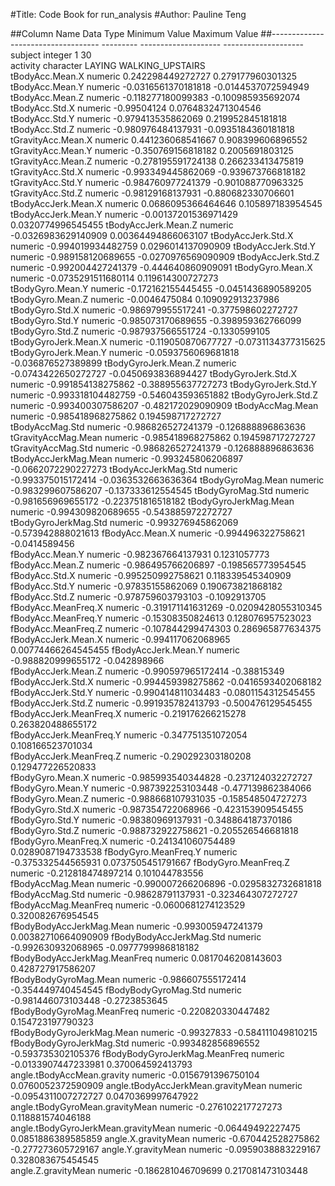 #Title: Code Book for run_analysis
#Author: Pauline Teng

##Column Name                         Data Type Minimum Value        Maximum Value
##----------------------------------- --------- -------------------- --------------------
subject                             integer   1                    30                 
activity                            character LAYING               WALKING_UPSTAIRS   
tBodyAcc.Mean.X                     numeric   0.242298449272727    0.279177960301325  
tBodyAcc.Mean.Y                     numeric   -0.0316561370181818  -0.0144537072594949
tBodyAcc.Mean.Z                     numeric   -0.118277180099383   -0.100985935692074 
tBodyAcc.Std.X                      numeric   -0.99504124          0.0764832471304546 
tBodyAcc.Std.Y                      numeric   -0.979413535862069   0.219952845181818  
tBodyAcc.Std.Z                      numeric   -0.980976484137931   -0.0935184360181818
tGravityAcc.Mean.X                  numeric   0.441236068541667    0.908399606896552  
tGravityAcc.Mean.Y                  numeric   -0.350769156818182   0.2005691803125    
tGravityAcc.Mean.Z                  numeric   -0.278195591724138   0.266233413475819  
tGravityAcc.Std.X                   numeric   -0.993349445862069   -0.939673766818182 
tGravityAcc.Std.Y                   numeric   -0.984760977241379   -0.901088770963325 
tGravityAcc.Std.Z                   numeric   -0.98129168137931    -0.880682330706601 
tBodyAccJerk.Mean.X                 numeric   0.0686095366464646   0.105897183954545  
tBodyAccJerk.Mean.Y                 numeric   -0.00137201536971429 0.0320774996545455 
tBodyAccJerk.Mean.Z                 numeric   -0.0326983629140909  0.00364494866063107
tBodyAccJerk.Std.X                  numeric   -0.994019934482759   0.0296014137090909 
tBodyAccJerk.Std.Y                  numeric   -0.989158120689655   -0.0270976569090909
tBodyAccJerk.Std.Z                  numeric   -0.992004427241379   -0.444640860909091 
tBodyGyro.Mean.X                    numeric   -0.0735291511680114  0.119614300727273  
tBodyGyro.Mean.Y                    numeric   -0.172162155445455   -0.0451436890589205
tBodyGyro.Mean.Z                    numeric   -0.0046475084        0.109092913237986  
tBodyGyro.Std.X                     numeric   -0.986979955517241   -0.377598602272727 
tBodyGyro.Std.Y                     numeric   -0.985073170689655   -0.398959362766099 
tBodyGyro.Std.Z                     numeric   -0.987937566551724   -0.1330599105      
tBodyGyroJerk.Mean.X                numeric   -0.119050870677727   -0.0731134377315625
tBodyGyroJerk.Mean.Y                numeric   -0.0593756069681818  -0.036876527389899 
tBodyGyroJerk.Mean.Z                numeric   -0.0743422650272727  -0.0450693836894427
tBodyGyroJerk.Std.X                 numeric   -0.991854138275862   -0.388955637727273 
tBodyGyroJerk.Std.Y                 numeric   -0.993318104482759   -0.546043593651882 
tBodyGyroJerk.Std.Z                 numeric   -0.993400307586207   -0.482172029090909 
tBodyAccMag.Mean                    numeric   -0.985418968275862   0.194598717272727  
tBodyAccMag.Std                     numeric   -0.986826527241379   -0.126888896863636 
tGravityAccMag.Mean                 numeric   -0.985418968275862   0.194598717272727  
tGravityAccMag.Std                  numeric   -0.986826527241379   -0.126888896863636 
tBodyAccJerkMag.Mean                numeric   -0.993245806206897   -0.0662072290227273
tBodyAccJerkMag.Std                 numeric   -0.993375015172414   -0.0363532663636364
tBodyGyroMag.Mean                   numeric   -0.983299607586207   -0.137333612554545 
tBodyGyroMag.Std                    numeric   -0.981656969655172   -0.223751816518182 
tBodyGyroJerkMag.Mean               numeric   -0.994309820689655   -0.543885972272727 
tBodyGyroJerkMag.Std                numeric   -0.993276945862069   -0.573942888021613 
fBodyAcc.Mean.X                     numeric   -0.994496322758621   -0.0414589456      
fBodyAcc.Mean.Y                     numeric   -0.982367664137931   0.1231057773       
fBodyAcc.Mean.Z                     numeric   -0.986495766206897   -0.198565773954545 
fBodyAcc.Std.X                      numeric   -0.995250992758621   0.118339545340909  
fBodyAcc.Std.Y                      numeric   -0.97835155862069    0.190673821868182  
fBodyAcc.Std.Z                      numeric   -0.978759603793103   -0.1092913705      
fBodyAcc.MeanFreq.X                 numeric   -0.319171141631269   -0.0209428055310345
fBodyAcc.MeanFreq.Y                 numeric   -0.15308350824613    0.128076957523023  
fBodyAcc.MeanFreq.Z                 numeric   -0.107844299474303   0.286965877634375  
fBodyAccJerk.Mean.X                 numeric   -0.994117062068965   0.00774466264545455
fBodyAccJerk.Mean.Y                 numeric   -0.988820999655172   -0.042898966       
fBodyAccJerk.Mean.Z                 numeric   -0.990597965172414   -0.38815349        
fBodyAccJerk.Std.X                  numeric   -0.994459398275862   -0.0416593402068182
fBodyAccJerk.Std.Y                  numeric   -0.990414811034483   -0.0801154312545455
fBodyAccJerk.Std.Z                  numeric   -0.991935782413793   -0.500476129545455 
fBodyAccJerk.MeanFreq.X             numeric   -0.219176266215278   0.263820488655172  
fBodyAccJerk.MeanFreq.Y             numeric   -0.347751351072054   0.108166523701034  
fBodyAccJerk.MeanFreq.Z             numeric   -0.290292303180208   0.129477226520833  
fBodyGyro.Mean.X                    numeric   -0.985993540344828   -0.237124032272727 
fBodyGyro.Mean.Y                    numeric   -0.987392253103448   -0.477139862384066 
fBodyGyro.Mean.Z                    numeric   -0.988668107931035   -0.158548504727273 
fBodyGyro.Std.X                     numeric   -0.987354722068966   -0.423153909545455 
fBodyGyro.Std.Y                     numeric   -0.98380969137931    -0.348864187370186 
fBodyGyro.Std.Z                     numeric   -0.988732922758621   -0.205526546681818 
fBodyGyro.MeanFreq.X                numeric   -0.241341060754489   0.0289087194733538 
fBodyGyro.MeanFreq.Y                numeric   -0.375332544565931   0.0737505451791667 
fBodyGyro.MeanFreq.Z                numeric   -0.212818474897214   0.101044783556     
fBodyAccMag.Mean                    numeric   -0.990007266206896   -0.0295832732681818
fBodyAccMag.Std                     numeric   -0.98628791137931    -0.323464307272727 
fBodyAccMag.MeanFreq                numeric   -0.0600681274123529  0.320082676954545  
fBodyBodyAccJerkMag.Mean            numeric   -0.993005947241379   0.00382710664090909
fBodyBodyAccJerkMag.Std             numeric   -0.992630932068965   -0.0977799986818182
fBodyBodyAccJerkMag.MeanFreq        numeric   0.0817046208143603   0.428727917586207  
fBodyBodyGyroMag.Mean               numeric   -0.986607555172414   -0.354449740454545 
fBodyBodyGyroMag.Std                numeric   -0.981446073103448   -0.2723853645      
fBodyBodyGyroMag.MeanFreq           numeric   -0.220820330447482   0.154723197790323  
fBodyBodyGyroJerkMag.Mean           numeric   -0.99327833          -0.584111049810215 
fBodyBodyGyroJerkMag.Std            numeric   -0.993482856896552   -0.593735302105376 
fBodyBodyGyroJerkMag.MeanFreq       numeric   -0.0133907447233981  0.370064592413793  
angle.tBodyAccMean.gravity          numeric   -0.0156791396750104  0.0760052372590909 
angle.tBodyAccJerkMean.gravityMean  numeric   -0.0954311007272727  0.0470369997647922 
angle.tBodyGyroMean.gravityMean     numeric   -0.276102217727273   0.118881574046188  
angle.tBodyGyroJerkMean.gravityMean numeric   -0.06449492227475    0.0851886389585859 
angle.X.gravityMean                 numeric   -0.670442528275862   -0.277273605729167 
angle.Y.gravityMean                 numeric   -0.0959038883229167  0.328083675454545  
angle.Z.gravityMean                 numeric   -0.186281046709699   0.217081473103448 